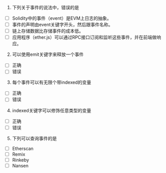 1. 下列关于事件的说法中，错误的是

- [ ] Solidity中的事件（event）是EVM上日志的抽象。
- [ ] 事件的声明由event关键字开头，然后跟事件名称。
- [ ] 链上存储数据比存储事件的成本低。
- [ ] 应用程序（ether.js）可以通过RPC接口订阅和监听这些事件，并在前端做响应。

2. 可以使用emit关键字来释放一个事件

- [ ] 正确
- [ ] 错误

3. 每个事件可以有无限个带indexed的变量

- [ ] 正确
- [ ] 错误

4. indexed关键字可以修饰任意类型的变量

- [ ] 正确
- [ ] 错误

5. 下列可以查询事件的是

- [ ] Etherscan
- [ ] Remix
- [ ] Rinkeby
- [ ] Nansen